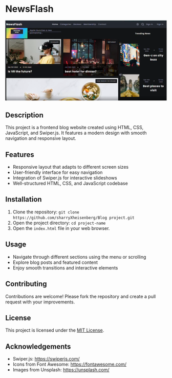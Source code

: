 # NewsFlash

![Project output](https://github.com/sharryXheisenberg/Front_end_projects/blob/main/Blog%20project/news_flash_blog_project_op.png)

## Description
This project is a frontend blog website created using HTML, CSS, JavaScript, and Swiper.js. It features a modern design with smooth navigation and responsive layout.

## Features
- Responsive layout that adapts to different screen sizes
- User-friendly interface for easy navigation
- Integration of Swiper.js for interactive slideshows
- Well-structured HTML, CSS, and JavaScript codebase

## Installation
1. Clone the repository: `git clone https://github.com/sharryXheisenberg/Blog project.git`
2. Open the project directory: `cd project-name`
3. Open the `index.html` file in your web browser.

## Usage
- Navigate through different sections using the menu or scrolling
- Explore blog posts and featured content
- Enjoy smooth transitions and interactive elements

## Contributing
Contributions are welcome! Please fork the repository and create a pull request with your improvements.

## License
This project is licensed under the [MIT License](LICENSE).

## Acknowledgements
- Swiper.js: https://swiperjs.com/
- Icons from Font Awesome: https://fontawesome.com/
- Images from Unsplash: https://unsplash.com/
